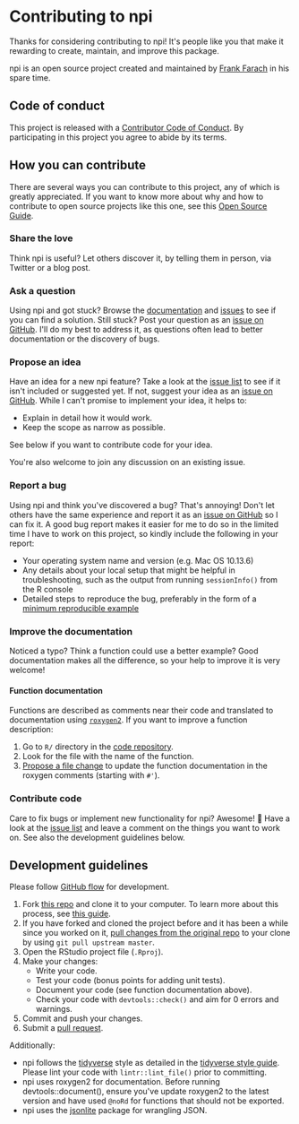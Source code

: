 # Contributing to npi

<!-- This CONTRIBUTING.md is adapted from https://gist.github.com/peterdesmet/e90a1b0dc17af6c12daf6e8b2f044e7c -->

Thanks for considering contributing to npi! It's people like you that make it rewarding to create, maintain, and improve this package.

npi is an open source project created and maintained by [Frank Farach](https://www.frankfarach.com/about) in his spare time. 

[repo]: https://github.com/frankfarach/npi
[issues]: https://github.com/frankfarach/npi/issues
[new_issue]: https://github.com/frankfarach/npi/issues/new
[website]: https://frankfarach.github.io/npi

## Code of conduct

This project is released with a [Contributor Code of Conduct](CODE_OF_CONDUCT.md). By participating in this project you agree to abide by its terms.

## How you can contribute

There are several ways you can contribute to this project, any of which is greatly appreciated. If you want to know more about why and how to contribute to open source projects like this one, see this [Open Source Guide](https://opensource.guide/how-to-contribute/).

### Share the love

Think npi is useful? Let others discover it, by telling them in person, via Twitter or a blog post.

### Ask a question

Using npi and got stuck? Browse the [documentation][website] and [issues][issues] to see if you can find a solution. Still stuck? Post your question as an [issue on GitHub][new_issue]. I'll do my best to address it, as questions often lead to better documentation or the discovery of bugs.

### Propose an idea

Have an idea for a new npi feature? Take a look at the [issue list][issues] to see if it isn't included or suggested yet. If not, suggest your idea as an [issue on GitHub][new_issue]. While I can't promise to implement your idea, it helps to:

* Explain in detail how it would work.
* Keep the scope as narrow as possible.

See below if you want to contribute code for your idea.

You're also welcome to join any discussion on an existing issue.

### Report a bug

Using npi and think you've discovered a bug? That's annoying! Don't let others have the same experience and report it as an [issue on GitHub][new_issue] so I can fix it. A good bug report makes it easier for me to do so in the limited time I have to work on this project, so kindly include the following in your report:

* Your operating system name and version (e.g. Mac OS 10.13.6)
* Any details about your local setup that might be helpful in troubleshooting, such as the output from running `sessionInfo()` from the R console
* Detailed steps to reproduce the bug, preferably in the form of a [minimum reproducible example](https://robjhyndman.com/hyndsight/minimal-reproducible-examples/)

### Improve the documentation

Noticed a typo? Think a function could use a better example? Good documentation makes all the difference, so your help to improve it is very welcome!

#### Function documentation

Functions are described as comments near their code and translated to documentation using [`roxygen2`](https://klutometis.github.io/roxygen/). If you want to improve a function description:

1. Go to `R/` directory in the [code repository][repo].
2. Look for the file with the name of the function.
3. [Propose a file change](https://help.github.com/articles/editing-files-in-another-user-s-repository/) to update the function documentation in the roxygen comments (starting with `#'`).

### Contribute code

Care to fix bugs or implement new functionality for npi? Awesome! 👏 Have a look at the [issue list][issues] and leave a comment on the things you want to work on. See also the development guidelines below.

## Development guidelines

Please follow [GitHub flow](https://guides.github.com/introduction/flow/) for development.

1. Fork [this repo][repo] and clone it to your computer. To learn more about this process, see [this guide](https://guides.github.com/activities/forking/).
2. If you have forked and cloned the project before and it has been a while since you worked on it, [pull changes from the original repo](https://help.github.com/articles/merging-an-upstream-repository-into-your-fork/) to your clone by using `git pull upstream master`.
3. Open the RStudio project file (`.Rproj`).
4. Make your changes:
    * Write your code.
    * Test your code (bonus points for adding unit tests).
    * Document your code (see function documentation above).
    * Check your code with `devtools::check()` and aim for 0 errors and warnings.
5. Commit and push your changes.
6. Submit a [pull request](https://guides.github.com/activities/forking/#making-a-pull-request).

Additionally:

* npi follows the [tidyverse](https://tidyverse.org/) style as detailed in the [tidyverse style guide](https://style.tidyverse.org/). Please lint your code with `lintr::lint_file()` prior to committing.
* npi uses roxygen2 for documentation. Before running devtools::document(), ensure you've update roxygen2 to the latest version and have used `@noRd` for functions that should not be exported.
* npi uses the [jsonlite](https://github.com/jeroen/jsonlite) package for wrangling JSON.
